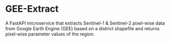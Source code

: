 # GEE-Extract
A FastAPI microservice that extracts Sentinel-1 & Sentinel-2 pixel-wise data from Google Earth Engine (GEE) based on a district shapefile and returns pixel-wise parameter values of the region.
